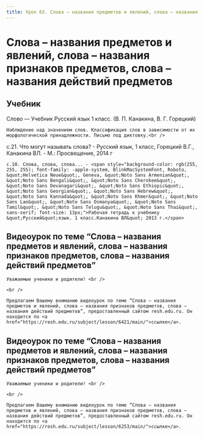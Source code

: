 ```yaml
---
title: Урок 63. Слова – названия предметов и явлений, слова – названия признаков предметов, слова – названия действий предметов
---
```


# Слова – названия предметов и явлений, слова – названия признаков предметов, слова – названия действий предметов

## Учебник

Слово — Учебник Русский язык 1 класс. (В. П. Канакина, В. Г. Горецкий)

<p>
	Наблюдение над значением слов. Классификация слов в зависимости от их морфологической принадлежности. Письмо под диктовку.<br />
</p>

с.21. Что могут называть слова? - Русский язык, 1 класс, Горецкий В.Г., Канакина ВЛ. - М.: Просвещение, 2014 г

<p>
	с.10. Слова, слова, слова... - <span style="background-color: rgb(255, 255, 255); font-family: -apple-system, BlinkMacSystemFont, Roboto, &quot;Helvetica Neue&quot;, Geneva, &quot;Noto Sans Armenian&quot;, &quot;Noto Sans Bengali&quot;, &quot;Noto Sans Cherokee&quot;, &quot;Noto Sans Devanagari&quot;, &quot;Noto Sans Ethiopic&quot;, &quot;Noto Sans Georgian&quot;, &quot;Noto Sans Hebrew&quot;, &quot;Noto Sans Kannada&quot;, &quot;Noto Sans Khmer&quot;, &quot;Noto Sans Lao&quot;, &quot;Noto Sans Osmanya&quot;, &quot;Noto Sans Tamil&quot;, &quot;Noto Sans Telugu&quot;, &quot;Noto Sans Thai&quot;, sans-serif; font-size: 13px;">Рабочая тетрадь к учебнику &quot;Русский&quot;язык. 1 класс.Канакина ВЛ&quot; 2013 г.</span>
</p>

## Видеоурок по теме “Слова – названия предметов и явлений, слова – названия признаков предметов, слова – названия действий предметов”

<p>
	Уважаемые ученики и родители! <br /> 
</p>
<p>
	<br /> 
</p>
<p>
	Предлагаем Вашему вниманию видеоурок по теме “Слова – названия предметов и явлений, слова – названия признаков предметов, слова – названия действий предметов”, предоставленный сайтом resh.edu.ru. Он находится по <a href="https://resh.edu.ru/subject/lesson/6421/main/">ссылке</a>.
</p>

## Видеоурок по теме “Слова – названия предметов и явлений, слова – названия признаков предметов, слова – названия действий предметов”

<p>
	Уважаемые ученики и родители! <br /> 
</p>
<p>
	<br /> 
</p>
<p>
	Предлагаем Вашему вниманию видеоурок по теме “Слова – названия предметов и явлений, слова – названия признаков предметов, слова – названия действий предметов”, предоставленный сайтом resh.edu.ru. Он находится по <a href="https://resh.edu.ru/subject/lesson/6253/main/">ссылке</a>.
</p>